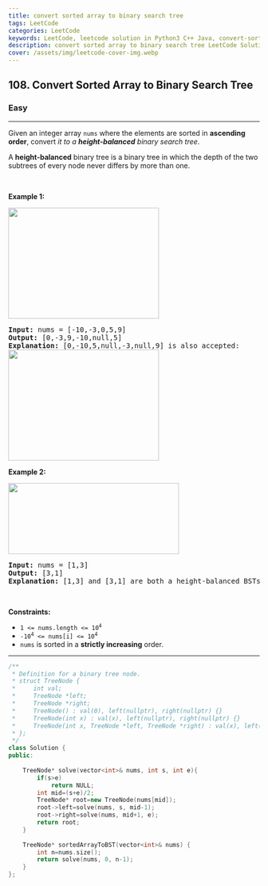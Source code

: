 ```yaml
---
title: convert sorted array to binary search tree
tags: LeetCode
categories: LeetCode
keywords: LeetCode, leetcode solution in Python3 C++ Java, convert-sorted-array-to-binary-search-tree solution
description: convert sorted array to binary search tree LeetCode Solution Explained
cover: /assets/img/leetcode-cover-img.webp
---
```





<h2>108. Convert Sorted Array to Binary Search Tree</h2><h3>Easy</h3><hr><div><p>Given an integer array <code>nums</code> where the elements are sorted in <strong>ascending order</strong>, convert <em>it to a <strong>height-balanced</strong> binary search tree</em>.</p>

<p>A <strong>height-balanced</strong> binary tree is a binary tree in which the depth of the two subtrees of every node never differs by more than one.</p>

<p>&nbsp;</p>
<p><strong>Example 1:</strong></p>
<img alt="" src="https://assets.leetcode.com/uploads/2021/02/18/btree1.jpg" style="width: 302px; height: 222px;">
<pre><strong>Input:</strong> nums = [-10,-3,0,5,9]
<strong>Output:</strong> [0,-3,9,-10,null,5]
<strong>Explanation:</strong> [0,-10,5,null,-3,null,9] is also accepted:
<img alt="" src="https://assets.leetcode.com/uploads/2021/02/18/btree2.jpg" style="width: 302px; height: 222px;">
</pre>

<p><strong>Example 2:</strong></p>
<img alt="" src="https://assets.leetcode.com/uploads/2021/02/18/btree.jpg" style="width: 342px; height: 142px;">
<pre><strong>Input:</strong> nums = [1,3]
<strong>Output:</strong> [3,1]
<strong>Explanation:</strong> [1,3] and [3,1] are both a height-balanced BSTs.
</pre>

<p>&nbsp;</p>
<p><strong>Constraints:</strong></p>

<ul>
	<li><code>1 &lt;= nums.length &lt;= 10<sup>4</sup></code></li>
	<li><code>-10<sup>4</sup> &lt;= nums[i] &lt;= 10<sup>4</sup></code></li>
	<li><code>nums</code> is sorted in a <strong>strictly increasing</strong> order.</li>
</ul>
</div>

---




```cpp
/**
 * Definition for a binary tree node.
 * struct TreeNode {
 *     int val;
 *     TreeNode *left;
 *     TreeNode *right;
 *     TreeNode() : val(0), left(nullptr), right(nullptr) {}
 *     TreeNode(int x) : val(x), left(nullptr), right(nullptr) {}
 *     TreeNode(int x, TreeNode *left, TreeNode *right) : val(x), left(left), right(right) {}
 * };
 */
class Solution {
public:
    
    TreeNode* solve(vector<int>& nums, int s, int e){
        if(s>e)
            return NULL;
        int mid=(s+e)/2;
        TreeNode* root=new TreeNode(nums[mid]);
        root->left=solve(nums, s, mid-1);
        root->right=solve(nums, mid+1, e);
        return root;
    }
    
    TreeNode* sortedArrayToBST(vector<int>& nums) {
        int n=nums.size();
        return solve(nums, 0, n-1);
    }
};
```
